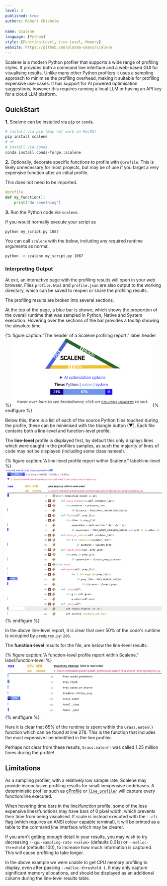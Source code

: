 ```yaml
---
level: 2
published: true
authors: Robert Chisholm

name: Scalene
language: [Python]
style: [Function-Level, Line-Level, Memory]
website: https://github.com/plasma-umass/scalene
---
```


Scalene is a modern Python profiler that supports a wide range of profiling styles. It provides both a command line interface and a web-based GUI for visualising results. Unlike many other Python profilers it uses a sampling approach to minimise the profiling overhead, making it suitable for profiling expensive use-cases. It has support for AI powered optimisation suggestions, however this requires running a local LLM or having an API key for a cloud LLM platform.

<!--more-->

## QuickStart

**1.** Scalene can be installed via `pip` or `conda`.

```sh
# install via pip (may not work on MacOS)
pip install scalene
# or
# install via conda
conda install conda-forge::scalene
```

**2.** Optionally, decorate specific functions to profile with `@profile`. This is likely unnecessary for most projects, but may be of use if you target a very expensive function after an initial profile.

This does not need to be imported.

```py
@profile
def my_function():
    print("do something")
```

**3.** Run the Python code via `scalene`.

If you would normally execute your script as

```sh
python my_script.py 1087
```

You can call `scalene` with the below, including any required runtime arguments as normal.

```sh
python -m scalene my_script.py 1087
```

### Interpreting Output

At exit, an interactive page with the profiling results will open in your web browser. Files `profile.html` and `profile.json` are also output to the working directory, which can be saved to reopen or share the profiling results.

The profiling results are broken into several sections.

At the top of the page, a blue bar is shown, which shows the proportion of the overall runtime that was sampled in Python, Native and System execution. Hovering over the sections of the bar provides a tooltip showing the absolute time.

{% figure caption:"The header of a Scalene profiling report." label:header %}
![The Scalene logo, below it there's a minimised "AI optimisation options" link, followed by a bar broken into 3 sections denoted Python 21%, native 67% and system 11%.](/assets/scalene/header.png)
{% endfigure %}

Below this, there is a list of each of the source Python files touched during the profile, these can be minimised with the triangle button (▼). Each file contains both a line-level and function-level profile.

The **line-level** profile is displayed first, by default this only displays lines which were caught in the profilers samples, as such the majority of lines of code may not be displayed (including some class names!).
  
{% figure caption:"A line-level profile report within Scalene." label:line-level %}
![A function-level profile within Scalene, on the right hand side a subset of lines of code from a file "predprey.py" are displayed with syntax highlighting. To the left of this are bars which denote how much CPU time was spent on each line.](/assets/scalene/line-level.png)
{% endfigure %}

In the above line-level report, it is clear that over 50% of the code's runtime is occupied by `predprey.py:286`.

The **function-level** results for the file, are below the line-level results.

{% figure caption:"A function-level profile report within Scalene." label:function-level %}
![A line-level profile within Scalene, it is a table where the left hand shows times, and the right-hand side has function names and the line of code at which they are declared.](/assets/scalene/function-level.png)
{% endfigure %}

Here it is clear that 65% of the runtime is spent within the `Grass.eaten()` function which can be found at line 278. This is the function that includes the most expensive line identified in the line profiler.

Perhaps not clear from these results, `Grass.eaten()` was called 1.25 million times during the profile!

## Limitations

As a sampling profiler, with a relatively low sample rate, Scalene may provide inconclusive profiling results for small inexpensive codebases. A deterministic profiler such as [cProfile](/profiler/python/cprofile) or [`line_profiler`](/profiler/python/line_profiler) will capture every function/line executed.

When hovering time bars in the line/function profile, some of the less expensive lines/functions may have bars of 0 pixel width, which prevents their time from being visualised. If scale is instead executed with the `--cli` flag (which requires an ANSI colour capable terminal), it will be printed as a table to the command line interface which may be clearer.

If you aren't getting enough detail in your results, you may wish to try decreasing `--cpu-sampling-rate <value>` (defaults 0.01s) or `--malloc-threshold` (defaults 100), to increase how much information is captured. This will cause profiling to take longer. 

In the above example we were unable to get CPU memory profiling to display, even after passing `--malloc-threshold 1`. It may only capture significant memory allocations, and should be displayed as an additional column during the line-level results table.


